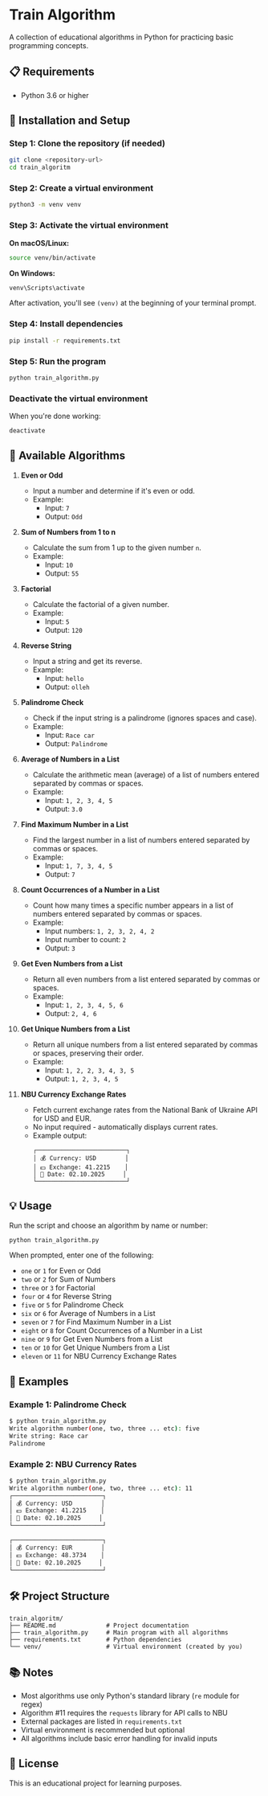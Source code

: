 # Train Algorithm

A collection of educational algorithms in Python for practicing basic programming concepts.

## 📋 Requirements

- Python 3.6 or higher

## 🚀 Installation and Setup

### Step 1: Clone the repository (if needed)

```bash
git clone <repository-url>
cd train_algoritm
```

### Step 2: Create a virtual environment

```bash
python3 -m venv venv
```

### Step 3: Activate the virtual environment

**On macOS/Linux:**

```bash
source venv/bin/activate
```

**On Windows:**

```bash
venv\Scripts\activate
```

After activation, you'll see `(venv)` at the beginning of your terminal prompt.

### Step 4: Install dependencies

```bash
pip install -r requirements.txt
```

### Step 5: Run the program

```bash
python train_algorithm.py
```

### Deactivate the virtual environment

When you're done working:

```bash
deactivate
```

## 📝 Available Algorithms

1. **Even or Odd**

   - Input a number and determine if it's even or odd.
   - Example:
     - Input: `7`
     - Output: `Odd`

2. **Sum of Numbers from 1 to n**

   - Calculate the sum from 1 up to the given number `n`.
   - Example:
     - Input: `10`
     - Output: `55`

3. **Factorial**

   - Calculate the factorial of a given number.
   - Example:
     - Input: `5`
     - Output: `120`

4. **Reverse String**

   - Input a string and get its reverse.
   - Example:
     - Input: `hello`
     - Output: `olleh`

5. **Palindrome Check**

   - Check if the input string is a palindrome (ignores spaces and case).
   - Example:
     - Input: `Race car`
     - Output: `Palindrome`

6. **Average of Numbers in a List**

   - Calculate the arithmetic mean (average) of a list of numbers entered separated by commas or spaces.
   - Example:
     - Input: `1, 2, 3, 4, 5`
     - Output: `3.0`

7. **Find Maximum Number in a List**

   - Find the largest number in a list of numbers entered separated by commas or spaces.
   - Example:
     - Input: `1, 7, 3, 4, 5`
     - Output: `7`

8. **Count Occurrences of a Number in a List**

   - Count how many times a specific number appears in a list of numbers entered separated by commas or spaces.
   - Example:
     - Input numbers: `1, 2, 3, 2, 4, 2`
     - Input number to count: `2`
     - Output: `3`

9. **Get Even Numbers from a List**

   - Return all even numbers from a list entered separated by commas or spaces.
   - Example:
     - Input: `1, 2, 3, 4, 5, 6`
     - Output: `2, 4, 6`

10. **Get Unique Numbers from a List**

    - Return all unique numbers from a list entered separated by commas or spaces, preserving their order.
    - Example:
      - Input: `1, 2, 2, 3, 4, 3, 5`
      - Output: `1, 2, 3, 4, 5`

11. **NBU Currency Exchange Rates**

    - Fetch current exchange rates from the National Bank of Ukraine API for USD and EUR.
    - No input required - automatically displays current rates.
    - Example output:
      ```
      ┌─────────────────────────┐
      │ 💰 Currency: USD        │
      │ 💵 Exchange: 41.2215    │
      │ 📅 Date: 02.10.2025     │
      └─────────────────────────┘
      ```

## 💡 Usage

Run the script and choose an algorithm by name or number:

```bash
python train_algorithm.py
```

When prompted, enter one of the following:

- `one` or `1` for Even or Odd
- `two` or `2` for Sum of Numbers
- `three` or `3` for Factorial
- `four` or `4` for Reverse String
- `five` or `5` for Palindrome Check
- `six` or `6` for Average of Numbers in a List
- `seven` or `7` for Find Maximum Number in a List
- `eight` or `8` for Count Occurrences of a Number in a List
- `nine` or `9` for Get Even Numbers from a List
- `ten` or `10` for Get Unique Numbers from a List
- `eleven` or `11` for NBU Currency Exchange Rates

## 📖 Examples

### Example 1: Palindrome Check

```bash
$ python train_algorithm.py
Write algorithm number(one, two, three ... etc): five
Write string: Race car
Palindrome
```

### Example 2: NBU Currency Rates

```bash
$ python train_algorithm.py
Write algorithm number(one, two, three ... etc): 11
┌─────────────────────────┐
│ 💰 Currency: USD        │
│ 💵 Exchange: 41.2215    │
│ 📅 Date: 02.10.2025     │
└─────────────────────────┘

┌─────────────────────────┐
│ 💰 Currency: EUR        │
│ 💵 Exchange: 48.3734    │
│ 📅 Date: 02.10.2025     │
└─────────────────────────┘
```

## 🛠️ Project Structure

```
train_algoritm/
├── README.md              # Project documentation
├── train_algorithm.py     # Main program with all algorithms
├── requirements.txt       # Python dependencies
└── venv/                  # Virtual environment (created by you)
```

## 📚 Notes

- Most algorithms use only Python's standard library (`re` module for regex)
- Algorithm #11 requires the `requests` library for API calls to NBU
- External packages are listed in `requirements.txt`
- Virtual environment is recommended but optional
- All algorithms include basic error handling for invalid inputs

## 📄 License

This is an educational project for learning purposes.
